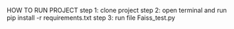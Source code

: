 HOW TO RUN PROJECT
step 1: clone project
step 2: open terminal and run pip install -r requirements.txt
step 3: run file Faiss_test.py